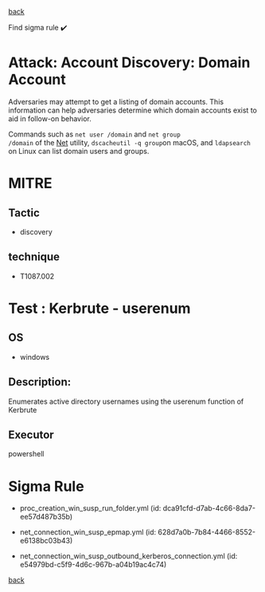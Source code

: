 
[back](../index.md)

Find sigma rule :heavy_check_mark: 

# Attack: Account Discovery: Domain Account 

Adversaries may attempt to get a listing of domain accounts. This information can help adversaries determine which domain accounts exist to aid in follow-on behavior.

Commands such as <code>net user /domain</code> and <code>net group /domain</code> of the [Net](https://attack.mitre.org/software/S0039) utility, <code>dscacheutil -q group</code>on macOS, and <code>ldapsearch</code> on Linux can list domain users and groups.

# MITRE
## Tactic
  - discovery


## technique
  - T1087.002


# Test : Kerbrute - userenum
## OS
  - windows


## Description:
Enumerates active directory usernames using the userenum function of Kerbrute

## Executor
powershell

# Sigma Rule
 - proc_creation_win_susp_run_folder.yml (id: dca91cfd-d7ab-4c66-8da7-ee57d487b35b)

 - net_connection_win_susp_epmap.yml (id: 628d7a0b-7b84-4466-8552-e6138bc03b43)

 - net_connection_win_susp_outbound_kerberos_connection.yml (id: e54979bd-c5f9-4d6c-967b-a04b19ac4c74)



[back](../index.md)
